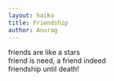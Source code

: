 ```yaml
---
layout: haiku
title: Friendship
author: Anurag 
---
```

friends are like a stars<br>
friend is need, a friend indeed<br>
friendship until death!<br>
